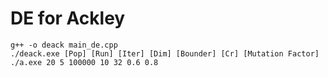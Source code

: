 # DE for Ackley
  `g++ -o deack main_de.cpp` \
  `./deack.exe [Pop] [Run] [Iter] [Dim] [Bounder] [Cr] [Mutation Factor]` \
  `./a.exe 20 5 100000 10 32 0.6 0.8`
